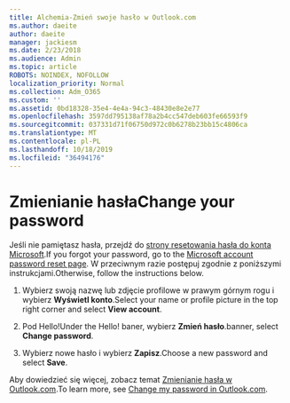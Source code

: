 ```yaml
---
title: Alchemia-Zmień swoje hasło w Outlook.com
ms.author: daeite
author: daeite
manager: jackiesm
ms.date: 2/23/2018
ms.audience: Admin
ms.topic: article
ROBOTS: NOINDEX, NOFOLLOW
localization_priority: Normal
ms.collection: Adm_O365
ms.custom: ''
ms.assetid: 0bd18328-35e4-4e4a-94c3-48430e8e2e77
ms.openlocfilehash: 3597dd795138af78a2b4cc547deb603fe66593f9
ms.sourcegitcommit: 037331d71f06750d972c0b6278b23bb15c4806ca
ms.translationtype: MT
ms.contentlocale: pl-PL
ms.lasthandoff: 10/18/2019
ms.locfileid: "36494176"
---
```

# <a name="change-your-password"></a><span data-ttu-id="cd97e-102">Zmienianie hasła</span><span class="sxs-lookup"><span data-stu-id="cd97e-102">Change your password</span></span>

<span data-ttu-id="cd97e-103">Jeśli nie pamiętasz hasła, przejdź do [strony resetowania hasła do konta Microsoft](https://go.microsoft.com/fwlink/p/?linkid=841909).</span><span class="sxs-lookup"><span data-stu-id="cd97e-103">If you forgot your password, go to the [Microsoft account password reset page](https://go.microsoft.com/fwlink/p/?linkid=841909).</span></span> <span data-ttu-id="cd97e-104">W przeciwnym razie postępuj zgodnie z poniższymi instrukcjami.</span><span class="sxs-lookup"><span data-stu-id="cd97e-104">Otherwise, follow the instructions below.</span></span>
  
1. <span data-ttu-id="cd97e-105">Wybierz swoją nazwę lub zdjęcie profilowe w prawym górnym rogu i wybierz **Wyświetl konto**.</span><span class="sxs-lookup"><span data-stu-id="cd97e-105">Select your name or profile picture in the top right corner and select **View account**.</span></span> 
    
2. <span data-ttu-id="cd97e-106">Pod Hello!</span><span class="sxs-lookup"><span data-stu-id="cd97e-106">Under the Hello!</span></span> <span data-ttu-id="cd97e-107">baner, wybierz **Zmień hasło**.</span><span class="sxs-lookup"><span data-stu-id="cd97e-107">banner, select **Change password**.</span></span> 
    
3. <span data-ttu-id="cd97e-108">Wybierz nowe hasło i wybierz **Zapisz**.</span><span class="sxs-lookup"><span data-stu-id="cd97e-108">Choose a new password and select **Save**.</span></span> 
    
<span data-ttu-id="cd97e-109">Aby dowiedzieć się więcej, zobacz temat [Zmienianie hasła w Outlook.com](https://support.office.com/article/2138d690-811c-4545-b2f3-e4dbe80c9735.aspx).</span><span class="sxs-lookup"><span data-stu-id="cd97e-109">To learn more, see [Change my password in Outlook.com](https://support.office.com/article/2138d690-811c-4545-b2f3-e4dbe80c9735.aspx).</span></span>
  

